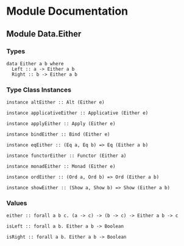# Module Documentation

## Module Data.Either

### Types

    data Either a b where
      Left :: a -> Either a b
      Right :: b -> Either a b


### Type Class Instances

    instance altEither :: Alt (Either e)

    instance applicativeEither :: Applicative (Either e)

    instance applyEither :: Apply (Either e)

    instance bindEither :: Bind (Either e)

    instance eqEither :: (Eq a, Eq b) => Eq (Either a b)

    instance functorEither :: Functor (Either a)

    instance monadEither :: Monad (Either e)

    instance ordEither :: (Ord a, Ord b) => Ord (Either a b)

    instance showEither :: (Show a, Show b) => Show (Either a b)


### Values

    either :: forall a b c. (a -> c) -> (b -> c) -> Either a b -> c

    isLeft :: forall a b. Either a b -> Boolean

    isRight :: forall a b. Either a b -> Boolean